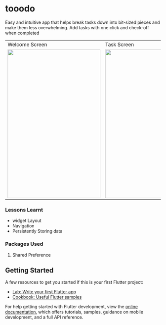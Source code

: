 # tooodo

Easy and intuitive app that helps break tasks down into bit-sized pieces and make them less overwhelming. Add tasks with one click and check-off when completed

<table>
  <tr>
    <td>Welcome Screen</td>
    <td>Task Screen</td>
  </tr>
  <tr>
    <td><img src="/home/mnuuh/Desktop/Programming/Flutter/tooodo/Presentation_screenshots/welcome_page.jpg" width=300 height=480></td>
    <td><img src="/home/mnuuh/Desktop/Programming/Flutter/tooodo/Presentation_screenshots/task_page.jpg" width=300 height=480></td>
  </tr>
 </table>

### Lessons Learnt
- widget Layout
- Navigation
- Persistently Storing data

### Packages Used
1. Shared Preference



## Getting Started

A few resources to get you started if this is your first Flutter project:

- [Lab: Write your first Flutter app](https://docs.flutter.dev/get-started/codelab)
- [Cookbook: Useful Flutter samples](https://docs.flutter.dev/cookbook)

For help getting started with Flutter development, view the
[online documentation](https://docs.flutter.dev/), which offers tutorials,
samples, guidance on mobile development, and a full API reference.
